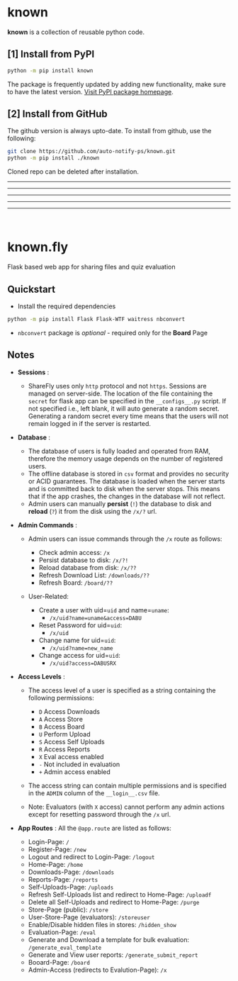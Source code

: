 
# known

**known** is a collection of reusable python code.

## [1] Install from PyPI

```bash
python -m pip install known
```
The package is frequently updated by adding new functionality, make sure to have the latest version.
[Visit PyPI package homepage](https://pypi.org/project/known).


## [2] Install from GitHub

The github version is always upto-date. To install from github, use the following:
```bash
git clone https://github.com/auto-notify-ps/known.git
python -m pip install ./known
```
Cloned repo can be deleted after installation.

---
---
---
---
---
<br>

# known.fly

Flask based web app for sharing files and quiz evaluation

## Quickstart

* Install the required dependencies

```bash
python -m pip install Flask Flask-WTF waitress nbconvert 
```
* `nbconvert` package is *optional* - required only for the **Board** Page
   
## Notes

* **Sessions** :
    * ShareFly uses only `http` protocol and not `https`. Sessions are managed on server-side. The location of the file containing the `secret` for flask app can be specified in the `__configs__.py` script. If not specified i.e., left blank, it will auto generate a random secret. Generating a random secret every time means that the users will not remain logged in if the server is restarted.

* **Database** :
    * The database of users is fully loaded and operated from RAM, therefore the memory usage depends on the number of registered users.
    * The offline database is stored in `csv` format and provides no security or ACID guarantees. The database is loaded when the server starts and is committed back to disk when the server stops. This means that if the app crashes, the changes in the database will not reflect. 
    * Admin users can manually **persist** (`!`) the database to disk and **reload** (`?`) it from the disk using the `/x/?` url.

* **Admin Commands** :
    * Admin users can issue commands through the `/x` route as follows:
        * Check admin access:        `/x`
        * Persist database to disk:  `/x/?!`
        * Reload database from disk: `/x/??`
        * Refresh Download List:     `/downloads/??`
        * Refresh Board:             `/board/??`

    * User-Related: 

        * Create a user with uid=`uid` and name=`uname`: 
            * `/x/uid?name=uname&access=DABU`
        * Reset Password for uid=`uid`:
            * `/x/uid`
        * Change name for uid=`uid`:
            * `/x/uid?name=new_name`
        * Change access for uid=`uid`:
            * `/x/uid?access=DABUSRX`
        

* **Access Levels** :
    * The access level of a user is specified as a string containing the following permissions:
        * `D`   Access Downloads
        * `A`   Access Store
        * `B`   Access Board
        * `U`   Perform Upload
        * `S`   Access Self Uploads
        * `R`   Access Reports
        * `X`   Eval access enabled
        * `-`   Not included in evaluation
        * `+`   Admin access enabled
    * The access string can contain multiple permissions and is specified in the `ADMIN` column of the `__login__.csv` file.

    * Note: Evaluators (with `X` access) cannot perform any admin actions except for resetting password through the `/x` url.



* **App Routes** : All the `@app.route` are listed as follows:
    * Login-Page: `/`
    * Register-Page: `/new`
    * Logout and redirect to Login-Page: `/logout`
    * Home-Page: `/home`
    * Downloads-Page: `/downloads`
    * Reports-Page: `/reports`
    * Self-Uploads-Page: `/uploads`
    * Refresh Self-Uploads list and redirect to Home-Page: `/uploadf`
    * Delete all Self-Uploads and redirect to Home-Page: `/purge`
    * Store-Page (public): `/store`
    * User-Store-Page (evaluators): `/storeuser`
    * Enable/Disable hidden files in stores: `/hidden_show`
    * Evaluation-Page: `/eval`
    * Generate and Download a template for bulk evaluation: `/generate_eval_template`
    * Generate and View user reports: `/generate_submit_report`
    * Booard-Page: `/board`
    * Admin-Access (redirects to Evalution-Page): `/x`

